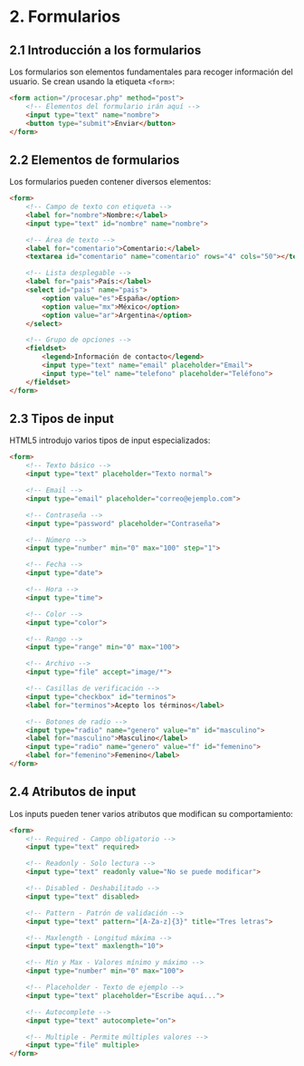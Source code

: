 # 2. Formularios

## 2.1 Introducción a los formularios
Los formularios son elementos fundamentales para recoger información del usuario. Se crean usando la etiqueta `<form>`:

```html
<form action="/procesar.php" method="post">
    <!-- Elementos del formulario irán aquí -->
    <input type="text" name="nombre">
    <button type="submit">Enviar</button>
</form>
```

## 2.2 Elementos de formularios
Los formularios pueden contener diversos elementos:

```html
<form>
    <!-- Campo de texto con etiqueta -->
    <label for="nombre">Nombre:</label>
    <input type="text" id="nombre" name="nombre">

    <!-- Área de texto -->
    <label for="comentario">Comentario:</label>
    <textarea id="comentario" name="comentario" rows="4" cols="50"></textarea>

    <!-- Lista desplegable -->
    <label for="pais">País:</label>
    <select id="pais" name="pais">
        <option value="es">España</option>
        <option value="mx">México</option>
        <option value="ar">Argentina</option>
    </select>

    <!-- Grupo de opciones -->
    <fieldset>
        <legend>Información de contacto</legend>
        <input type="text" name="email" placeholder="Email">
        <input type="tel" name="telefono" placeholder="Teléfono">
    </fieldset>
</form>
```

## 2.3 Tipos de input
HTML5 introdujo varios tipos de input especializados:

```html
<form>
    <!-- Texto básico -->
    <input type="text" placeholder="Texto normal">

    <!-- Email -->
    <input type="email" placeholder="correo@ejemplo.com">

    <!-- Contraseña -->
    <input type="password" placeholder="Contraseña">

    <!-- Número -->
    <input type="number" min="0" max="100" step="1">

    <!-- Fecha -->
    <input type="date">

    <!-- Hora -->
    <input type="time">

    <!-- Color -->
    <input type="color">

    <!-- Rango -->
    <input type="range" min="0" max="100">

    <!-- Archivo -->
    <input type="file" accept="image/*">

    <!-- Casillas de verificación -->
    <input type="checkbox" id="terminos">
    <label for="terminos">Acepto los términos</label>

    <!-- Botones de radio -->
    <input type="radio" name="genero" value="m" id="masculino">
    <label for="masculino">Masculino</label>
    <input type="radio" name="genero" value="f" id="femenino">
    <label for="femenino">Femenino</label>
</form>
```

## 2.4 Atributos de input
Los inputs pueden tener varios atributos que modifican su comportamiento:

```html
<form>
    <!-- Required - Campo obligatorio -->
    <input type="text" required>

    <!-- Readonly - Solo lectura -->
    <input type="text" readonly value="No se puede modificar">

    <!-- Disabled - Deshabilitado -->
    <input type="text" disabled>

    <!-- Pattern - Patrón de validación -->
    <input type="text" pattern="[A-Za-z]{3}" title="Tres letras">

    <!-- Maxlength - Longitud máxima -->
    <input type="text" maxlength="10">

    <!-- Min y Max - Valores mínimo y máximo -->
    <input type="number" min="0" max="100">

    <!-- Placeholder - Texto de ejemplo -->
    <input type="text" placeholder="Escribe aquí...">

    <!-- Autocomplete -->
    <input type="text" autocomplete="on">

    <!-- Multiple - Permite múltiples valores -->
    <input type="file" multiple>
</form>
```

